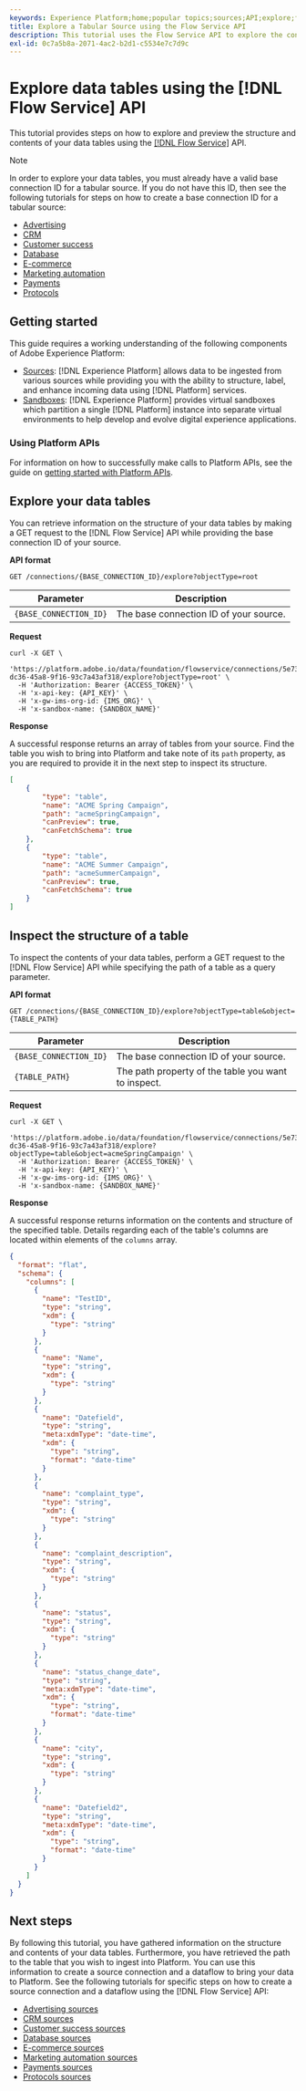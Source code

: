 ```yaml
---
keywords: Experience Platform;home;popular topics;sources;API;explore;flow service
title: Explore a Tabular Source using the Flow Service API
description: This tutorial uses the Flow Service API to explore the contents and structure of a table-based source.
exl-id: 0c7a5b8a-2071-4ac2-b2d1-c5534e7c7d9c
---
```

# Explore data tables using the [!DNL Flow Service] API

This tutorial provides steps on how to explore and preview the structure and contents of your data tables using the [[!DNL Flow Service]](https://www.adobe.io/experience-platform-apis/references/flow-service/) API.

>[!NOTE]
>
> In order to explore your data tables, you must already have a valid base connection ID for a tabular source. If you do not have this ID, then see the following tutorials for steps on how to create a base connection ID for a tabular source: <ul><li>[Advertising](../../../home.md#advertising)</li><li>[CRM](../../../home.md#customer-relationship-management)</li><li>[Customer success](../../../home.md#customer-success)</li><li>[Database](../../../home.md#database)</li><li>[E-commerce](../../../home.md#ecommerce)</li><li>[Marketing automation](../../../home.md#marketing-automation)</li><li>[Payments](../../../home.md#payments)</li><li>[Protocols](../../../home.md#protocols)</li></ul>

## Getting started

This guide requires a working understanding of the following components of Adobe Experience Platform:

* [Sources](../../../home.md): [!DNL Experience Platform] allows data to be ingested from various sources while providing you with the ability to structure, label, and enhance incoming data using [!DNL Platform] services.
* [Sandboxes](../../../../sandboxes/home.md): [!DNL Experience Platform] provides virtual sandboxes which partition a single [!DNL Platform] instance into separate virtual environments to help develop and evolve digital experience applications.

### Using Platform APIs

For information on how to successfully make calls to Platform APIs, see the guide on [getting started with Platform APIs](../../../../landing/api-guide.md).

## Explore your data tables

You can retrieve information on the structure of your data tables by making a GET request to the [!DNL Flow Service] API while providing the base connection ID of your source.

**API format**

```http
GET /connections/{BASE_CONNECTION_ID}/explore?objectType=root
```

| Parameter | Description |
| --- | --- |
| `{BASE_CONNECTION_ID}` | The base connection ID of your source. |

**Request**

```shell
curl -X GET \
  'https://platform.adobe.io/data/foundation/flowservice/connections/5e73e5a2-dc36-45a8-9f16-93c7a43af318/explore?objectType=root' \
  -H 'Authorization: Bearer {ACCESS_TOKEN}' \
  -H 'x-api-key: {API_KEY}' \
  -H 'x-gw-ims-org-id: {IMS_ORG}' \
  -H 'x-sandbox-name: {SANDBOX_NAME}'
```

**Response**

A successful response returns an array of tables from your source. Find the table you wish to bring into Platform and take note of its `path` property, as you are required to provide it in the next step to inspect its structure.

```json
[
    {
        "type": "table",
        "name": "ACME Spring Campaign",
        "path": "acmeSpringCampaign",
        "canPreview": true,
        "canFetchSchema": true
    },
    {
        "type": "table",
        "name": "ACME Summer Campaign",
        "path": "acmeSummerCampaign",
        "canPreview": true,
        "canFetchSchema": true
    }
]
```

## Inspect the structure of a table

To inspect the contents of your data tables, perform a GET request to the [!DNL Flow Service] API while specifying the path of a table as a query parameter.

**API format**

```http
GET /connections/{BASE_CONNECTION_ID}/explore?objectType=table&object={TABLE_PATH}
```

| Parameter | Description |
| --- | --- |
| `{BASE_CONNECTION_ID}` | The base connection ID of your source. |
| `{TABLE_PATH}` | The path property of the table you want to inspect. |

**Request**

```shell
curl -X GET \
  'https://platform.adobe.io/data/foundation/flowservice/connections/5e73e5a2-dc36-45a8-9f16-93c7a43af318/explore?objectType=table&object=acmeSpringCampaign' \
  -H 'Authorization: Bearer {ACCESS_TOKEN}' \
  -H 'x-api-key: {API_KEY}' \
  -H 'x-gw-ims-org-id: {IMS_ORG}' \
  -H 'x-sandbox-name: {SANDBOX_NAME}'
```

**Response**

A successful response returns information on the contents and structure of the specified table. Details regarding each of the table's columns are located within elements of the `columns` array.

```json
{
  "format": "flat",
  "schema": {
    "columns": [
      {
        "name": "TestID",
        "type": "string",
        "xdm": {
          "type": "string"
        }
      },
      {
        "name": "Name",
        "type": "string",
        "xdm": {
          "type": "string"
        }
      },
      {
        "name": "Datefield",
        "type": "string",
        "meta:xdmType": "date-time",
        "xdm": {
          "type": "string",
          "format": "date-time"
        }
      },
      {
        "name": "complaint_type",
        "type": "string",
        "xdm": {
          "type": "string"
        }
      },
      {
        "name": "complaint_description",
        "type": "string",
        "xdm": {
          "type": "string"
        }
      },
      {
        "name": "status",
        "type": "string",
        "xdm": {
          "type": "string"
        }
      },
      {
        "name": "status_change_date",
        "type": "string",
        "meta:xdmType": "date-time",
        "xdm": {
          "type": "string",
          "format": "date-time"
        }
      },
      {
        "name": "city",
        "type": "string",
        "xdm": {
          "type": "string"
        }
      },
      {
        "name": "Datefield2",
        "type": "string",
        "meta:xdmType": "date-time",
        "xdm": {
          "type": "string",
          "format": "date-time"
        }
      }
    ]
  }
}
```

## Next steps

By following this tutorial, you have gathered information on the structure and contents of your data tables. Furthermore, you have retrieved the path to the table that you wish to ingest into Platform. You can use this information to create a source connection and a dataflow to bring your data to Platform. See the following tutorials for specific steps on how to create a source connection and a dataflow using the [!DNL Flow Service] API:

* [Advertising sources](../collect/advertising.md)
* [CRM sources](../collect/crm.md)
* [Customer success sources](../collect/customer-success.md)
* [Database sources](../collect/database-nosql.md)
* [E-commerce sources](../collect/ecommerce.md)
* [Marketing automation sources](../collect/marketing-automation.md)
* [Payments sources](../collect/payments.md)
* [Protocols sources](../collect/protocols.md)
